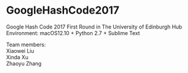 # GoogleHashCode2017  
Google Hash Code 2017 First Round in The University of Edinburgh Hub  
Environment: macOS12.10 + Python 2.7 + Sublime Text  

Team members:  
Xiaowei Liu  
Xinda Xu  
Zhaoyu Zhang  
